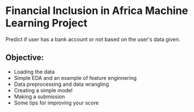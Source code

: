 # Financial Inclusion in Africa Machine Learning Project
Predict if user has a bank account or not based on the user's data given.

## Objective:
- Loading the data
- Simple EDA and an example of feature enginnering
- Data preprocessing and data wrangling
- Creating a simple model
- Making a submission
- Some tips for improving your score
